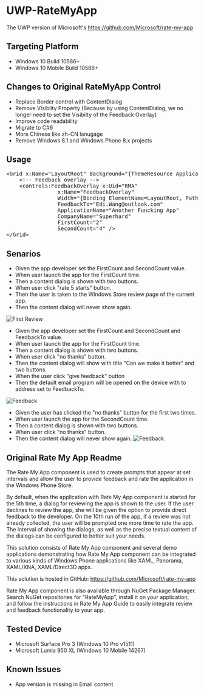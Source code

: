 # UWP-RateMyApp

The UWP version of Microsoft's https://github.com/Microsoft/rate-my-app

Targeting Platform
------------
- Windows 10 Build 10586+
- Windows 10 Mobile Build 10586+

Changes to Original RateMyApp Control
------------
- Replace Border control with ContentDialog
- Remove Visiblity Property (Because by using ContentDialog, we no longer need to set the Visibilty of the Feedback Overlay)
- Improve code readability
- Migrate to C#6
- More Chinese like zh-CN lanugage
- Remove Windows 8.1 and Windows Phone 8.x projects

Usage
-----------
<pre>
&lt;Grid x:Name=&quot;LayoutRoot&quot; Background=&quot;{ThemeResource ApplicationPageBackgroundThemeBrush}&quot;&gt;
    &lt;!-- Feedback overlay --&gt;
    &lt;controls:FeedbackOverlay x:Uid=&quot;RMA&quot; 
                x:Name=&quot;FeedbackOverlay&quot;
                Width=&quot;{Binding ElementName=LayoutRoot, Path=Width}&quot;
                FeedbackTo=&quot;Edi.Wang@outlook.com&quot;
                ApplicationName=&quot;Another Funcking App&quot;
                CompanyName=&quot;Superhard&quot;
                FirstCount=&quot;2&quot;
                SecondCount=&quot;4&quot; /&gt;
&lt;/Grid&gt;
</pre>

Senarios
-----------
- Given the app developer set the FirstCount and SecondCount value.
- When user launch the app for the FirstCount time.
- Then a content dialog is shown with two buttons.
- When user click "rate 5 starts" button.
- Then the user is taken to the Windows Store review page of the current app.
- Then the content dialog will never show again.

![First Review](https://raw.githubusercontent.com/EdiWang/UWP-RateMyApp/master/screenshots/screenshot2.png)

- Given the app developer set the FirstCount and SecondCount and FeedbackTo value.
- When user launch the app for the FirstCount time.
- Then a content dialog is shown with two buttons.
- When user click "no thanks" button.
- Then the content dialog will show with title "Can we make it better" and two buttons.
- When the user click "give feedback" button
- Then the default email program will be opened on the device with to address set to FeedbackTo.

![Feedback](https://raw.githubusercontent.com/EdiWang/UWP-RateMyApp/master/screenshots/screenshot1.png)

- Given the user has clicked the "no thanks" button for the first two times.
- When user launch the app for the SecondCount time.
- Then a content dialog is shown with two buttons.
- When user click "no thanks" button.
- Then the content dialog will never show again.
![Feedback](https://raw.githubusercontent.com/EdiWang/UWP-RateMyApp/master/screenshots/screenshot3.png)

Original Rate My App Readme
------------

The Rate My App component is used to create prompts that appear at set intervals
and allow the user to provide feedback and rate the application in the Windows
Phone Store.

By default, when the application with Rate My App component is started for the
5th time, a dialog for reviewing the app is shown to the user. If the user
declines to review the app, she will be given the option to provide direct
feedback to the developer. On the 10th run of the app, if a review was not
already collected, the user will be prompted one more time to rate the app. The
interval of showing the dialogs, as well as the precise textual content of the
dialogs can be configured to better suit your needs.

This solution consists of Rate My App component and several demo applications
demonstrating how Rate My App component can be integrated to various kinds of
Windows Phone applications like XAML, Panorama, XAML/XNA, XAML/Direct3D apps.

This solution is hosted in GitHub:
https://github.com/Microsoft/rate-my-app

Rate My App component is also available through NuGet Package Manager. Search
NuGet repositories for "RateMyApp", install it on your application, and follow
the instructions in Rate My App Guide to easily integrate review and feedback
functionality to your app. 

Tested Device
------------
- Microsoft Surface Pro 3 (Windows 10 Pro v1511)
- Microsoft Lumia 950 XL (Windows 10 Mobile 14267)

Known Issues
------------
- App version is missing in Email content 